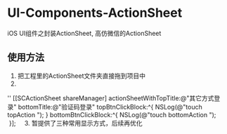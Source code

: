 # UI-Components-ActionSheet
iOS UI组件之封装ActionSheet, 高仿微信的ActionSheet

## 使用方法
1. 把工程里的ActionSheet文件夹直接拖到项目中
2. 
'' [[SCActionSheet shareManager] actionSheetWithTopTitle:@"其它方式登录" bottomTitle:@"验证码登录" topBtnClickBlock:^{
        NSLog(@"touch topAction ");
    } bottomBtnClickBlock:^{
        NSLog(@"touch bottomAction ");
    }];
    
3. 暂提供了三种常用显示方式，后续再优化
